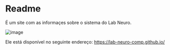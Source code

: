 # Readme

É um site com as informaçes sobre o sistema do Lab Neuro. 

![image](https://user-images.githubusercontent.com/33501171/137495957-7c872ec7-4a4e-4085-8f4c-e88bb43bd40a.png)


Ele está disponível no seguinte endereço: https://lab-neuro-comp.github.io/
